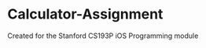 Calculator-Assignment
=====================

Created for the Stanford CS193P iOS Programming module
